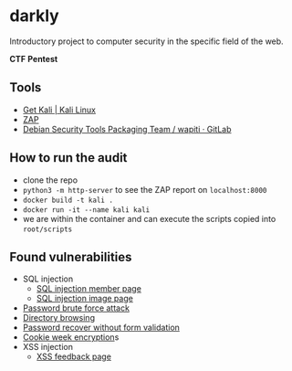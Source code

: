 # darkly
Introductory project to computer security in the specific field of the web.

**CTF**
**Pentest**

## Tools
- [Get Kali | Kali Linux](https://www.kali.org/get-kali/#kali-installer-images)
- [ZAP](https://www.zaproxy.org/)
- [Debian Security Tools Packaging Team / wapiti · GitLab](https://salsa.debian.org/pkg-security-team/wapiti)

## How to run the audit
- clone the repo
- `python3 -m http-server` to see the ZAP report on `localhost:8000`
- `docker build -t kali .`
- `docker run -it --name kali kali`
- we are within the container and can execute the scripts copied into `root/scripts`

## Found vulnerabilities
- SQL injection
    - [SQL injection member page](./vulnerabilities/sql_injection_member/Resources/sql_injection_member.md)
    - [SQL injection image page](./vulnerabilities/sql_injection_image/Resources/sql_injection_image.md)
- [Password brute force attack](./vulnerabilities/weak_password/Ressources/weak_password.md)
- [Directory browsing](./vulnerabilities/directory_browsing_whatever/Resources/directory_browsing_whatever.md)
- [Password recover without form validation](./vulnerabilities/password_recover/Resources/password_recover.md)
- [Cookie week encryption](./vulnerabilities/cookie/Resource/cookie.md)s
- XSS injection
    - [XSS feedback page](./vulnerabilities/xss_feedback/Resources/xss_feedback.md)
